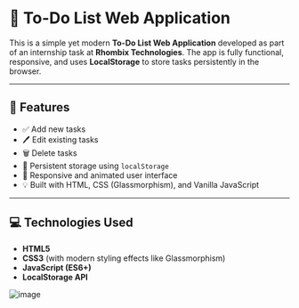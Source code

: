 # 📝 To-Do List Web Application

This is a simple yet modern **To-Do List Web Application** developed as part of an internship task at **Rhombix Technologies**. The app is fully functional, responsive, and uses **LocalStorage** to store tasks persistently in the browser.

---

## 🚀 Features

- ✅ Add new tasks
- 🖊️ Edit existing tasks
- 🗑️ Delete tasks
- 💾 Persistent storage using `localStorage`
- 📱 Responsive and animated user interface
- 💡 Built with HTML, CSS (Glassmorphism), and Vanilla JavaScript

---

## 💻 Technologies Used

- **HTML5**
- **CSS3** (with modern styling effects like Glassmorphism)
- **JavaScript (ES6+)**
- **LocalStorage API**

![image](https://github.com/user-attachments/assets/9a20d715-412c-40d5-a4a8-e9190d830c75)
